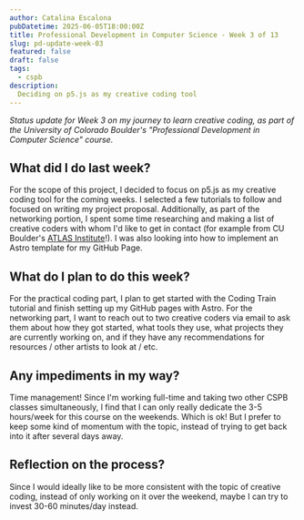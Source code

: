 ```yaml
---
author: Catalina Escalona
pubDatetime: 2025-06-05T18:00:00Z
title: Professional Development in Computer Science - Week 3 of 13
slug: pd-update-week-03
featured: false
draft: false
tags:
  - cspb
description:
  Deciding on p5.js as my creative coding tool
---
```


<i>Status update for Week 3 on my journey to learn creative coding, as part of the University of Colorado Boulder's "Professional Development in Computer Science" course.</i>

## What did I do last week?

For the scope of this project, I decided to focus on p5.js as my creative coding tool for the coming weeks. I selected a few tutorials to follow and focused on writing my project proposal. Additionally, as part of the networking portion, I spent some time researching and making a list of creative coders with whom I'd like to get in contact (for example from CU Boulder's [ATLAS Institute](https://www.colorado.edu/atlas/)!). I was also looking into how to implement an Astro template for my GitHub Page. 

## What do I plan to do this week?

For the practical coding part, I plan to get started with the Coding Train tutorial and finish setting up my GitHub pages with Astro. For the networking part, I want to reach out to two creative coders via email to ask them about how they got started, what tools they use, what projects they are currently working on, and if they have any recommendations for resources / other artists to look at / etc. 

## Any impediments in my way?

Time management! Since I'm working full-time and taking two other CSPB classes simultaneously, I find that I can only really dedicate the 3-5 hours/week for this course on the weekends. Which is ok! But I prefer to keep some kind of momentum with the topic, instead of trying to get back into it after several days away.

## Reflection on the process?

Since I would ideally like to be more consistent with the topic of creative coding, instead of only working on it over the weekend, maybe I can try to invest 30-60 minutes/day instead. 